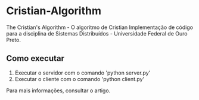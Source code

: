 # Cristian-Algorithm
 The Cristian's Algorithm - O algoritmo de Cristian
 Implementação de código para a disciplina de Sistemas Distribuídos - Universidade Federal de Ouro Preto.
 
## Como executar
1. Executar o servidor com o comando 'python server.py'
2. Executar o cliente com o comando 'python client.py'

Para mais informações, consultar o artigo.
